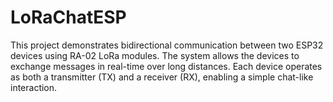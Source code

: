 # LoRaChatESP
This project demonstrates bidirectional communication between two ESP32 devices using RA-02 LoRa modules. The system allows the devices to exchange messages in real-time over long distances. Each device operates as both a transmitter (TX) and a receiver (RX), enabling a simple chat-like interaction.

